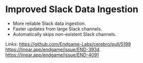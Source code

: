 # Improved Slack Data Ingestion

*   More reliable Slack data ingestion.
*   Faster updates from large Slack channels.
*   Automatically skips non-existent Slack channels.

Links:
https://github.com/Endgame-Labs/cerebro/pull/5199
https://linear.app/endgame/issue/END-3934
https://linear.app/endgame/issue/END-4091
